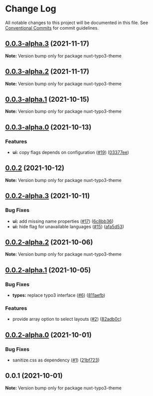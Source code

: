 # Change Log

All notable changes to this project will be documented in this file.
See [Conventional Commits](https://conventionalcommits.org) for commit guidelines.

## [0.0.3-alpha.3](https://github.com/macopedia/nuxt-typo3-theme/compare/v0.0.3-alpha.2...v0.0.3-alpha.3) (2021-11-17)

**Note:** Version bump only for package nuxt-typo3-theme





## [0.0.3-alpha.2](https://github.com/macopedia/nuxt-typo3-theme/compare/v0.0.3-alpha.1...v0.0.3-alpha.2) (2021-11-17)

**Note:** Version bump only for package nuxt-typo3-theme





## [0.0.3-alpha.1](https://github.com/macopedia/nuxt-typo3-theme/compare/v0.0.3-alpha.0...v0.0.3-alpha.1) (2021-10-15)

**Note:** Version bump only for package nuxt-typo3-theme





## [0.0.3-alpha.0](https://github.com/macopedia/nuxt-typo3-theme/compare/v0.0.2...v0.0.3-alpha.0) (2021-10-13)


### Features

* **ui:** copy flags depends on configuration ([#19](https://github.com/macopedia/nuxt-typo3-theme/issues/19)) ([03377ee](https://github.com/macopedia/nuxt-typo3-theme/commit/03377ee47f187949d1f35d971a963aec90888bfa))





## [0.0.2](https://github.com/macopedia/nuxt-typo3-theme/compare/v0.0.2-alpha.3...v0.0.2) (2021-10-12)

**Note:** Version bump only for package nuxt-typo3-theme





## [0.0.2-alpha.3](https://github.com/macopedia/nuxt-typo3-theme/compare/v0.0.2-alpha.2...v0.0.2-alpha.3) (2021-10-11)


### Bug Fixes

* **ui:** add missing name properties ([#17](https://github.com/macopedia/nuxt-typo3-theme/issues/17)) ([6c8bb36](https://github.com/macopedia/nuxt-typo3-theme/commit/6c8bb3632bf0c7bc9b068f0897816c1db7cb1c5a))
* **ui:** hide flag for unavailable languages ([#15](https://github.com/macopedia/nuxt-typo3-theme/issues/15)) ([afa5d53](https://github.com/macopedia/nuxt-typo3-theme/commit/afa5d53b7b0b58bbee33e0b3ba8745461c9ab387))





## [0.0.2-alpha.2](https://github.com/macopedia/nuxt-typo3-theme/compare/v0.0.2-alpha.1...v0.0.2-alpha.2) (2021-10-06)

**Note:** Version bump only for package nuxt-typo3-theme





## [0.0.2-alpha.1](https://github.com/macopedia/nuxt-typo3-theme/compare/v0.0.2-alpha.0...v0.0.2-alpha.1) (2021-10-05)


### Bug Fixes

* **types:** replace typo3 interface ([#6](https://github.com/macopedia/nuxt-typo3-theme/issues/6)) ([811aefb](https://github.com/macopedia/nuxt-typo3-theme/commit/811aefbeafdab06ffafd90946dc17c7ab2e37ff7))


### Features

* provide array option to select layouts ([#2](https://github.com/macopedia/nuxt-typo3-theme/issues/2)) ([82adb0c](https://github.com/macopedia/nuxt-typo3-theme/commit/82adb0cb91dd633c94bde9ec00b8152f6ac5e2d6))





## [0.0.2-alpha.0](https://github.com/macopedia/nuxt-typo3-theme/compare/v0.0.1...v0.0.2-alpha.0) (2021-10-01)


### Bug Fixes

* sanitize.css as dependency ([#1](https://github.com/macopedia/nuxt-typo3-theme/issues/1)) ([21bf723](https://github.com/macopedia/nuxt-typo3-theme/commit/21bf7230a960e3fddb28caeb1a630bcf5454e346))





## 0.0.1 (2021-10-01)

**Note:** Version bump only for package nuxt-typo3-theme
